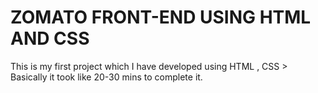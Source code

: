 <h1>ZOMATO FRONT-END USING HTML AND CSS</h1>
<p>This is my first project which I have developed using HTML , CSS >
Basically it took like 20-30 mins to complete it.</p>
